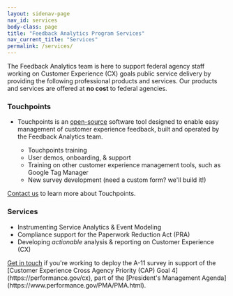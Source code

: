 ```yaml
---
layout: sidenav-page
nav_id: services
body-class: page
title: "Feedback Analytics Program Services"
nav_current_title: "Services"
permalink: /services/
---
```



<a id="consultation"></a>

The Feedback Analytics team is here to support federal agency staff working on Customer Experience (CX) goals
 public service delivery by providing the following professional products and services.
Our products and services are offered at **no cost** to federal agencies.

<a id="touchpoints"></a>

### Touchpoints

  * Touchpoints is an
    [open-source](https://github.com/gsa/touchpoints) software tool designed to enable easy management of
    customer experience feedback, built and operated by the Feedback Analytics team.

    * Touchpoints training <!-- app link to go live after ATO -->
    * User demos, onboarding, & support
    * Training on other customer experience management tools, such as Google Tag Manager
    * New survey development (need a custom form? we'll build it!)

  <a href="mailto:{{site.team_email}}">
    Contact us</a> to learn more about Touchpoints.

### Services

  * Instrumenting Service Analytics & Event Modeling
  * Compliance support for the Paperwork Reduction Act (PRA)
  * Developing _actionable_ analysis & reporting on Customer Experience (CX)


  <a href="mailto:{{site.team_email}}">
    Get in touch</a> if you're working to deploy the A-11 survey in support of the [Customer Experience Cross Agency Priority (CAP) Goal 4](https://performance.gov/cx), part of the [President's Management Agenda](https://www.performance.gov/PMA/PMA.html).
